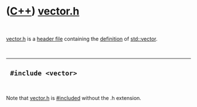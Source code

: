 
 

 

 

 

 

([C++](Cpp.md)) [vector.h](CppVectorH.md)
===========================================

 

[vector.h](CppVectorH.md) is a [header file](CppHeaderFile.md)
containing the [definition](CppDefinition.md) of
[std::vector](CppVector.md).

 

  ----------------------
  ` #include <vector>`
  ----------------------

 

Note that [vector.h](CppVectorH.md) is [\#included](CppInclude.md)
without the .h extension.

 

 

 

 

 

 

